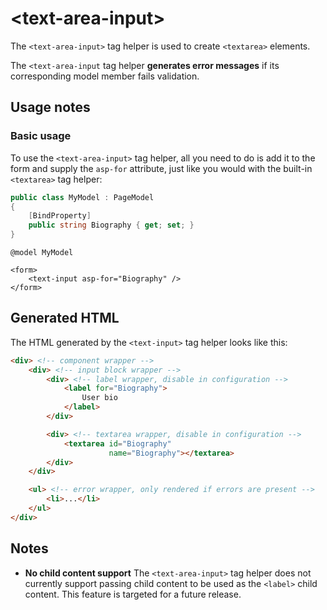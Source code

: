# \<text-area-input>

The `<text-area-input>` tag helper is used to create `<textarea>` elements.

The `<text-area-input` tag helper **generates error messages** if its corresponding model member fails validation.

## Usage notes

### Basic usage

To use the `<text-area-input>` tag helper, all you need to do is add it to the form and supply the `asp-for` attribute, just like you would with the built-in `<textarea>` tag helper:

```csharp
public class MyModel : PageModel
{
    [BindProperty]
    public string Biography { get; set; }
}
```

```cshtml
@model MyModel

<form>
    <text-input asp-for="Biography" />
</form>
```

## Generated HTML

The HTML generated by the `<text-input>` tag helper looks like this:

```html
<div> <!-- component wrapper -->
    <div> <!-- input block wrapper -->
        <div> <!-- label wrapper, disable in configuration -->
            <label for="Biography">
                User bio
            </label>
        </div>

        <div> <!-- textarea wrapper, disable in configuration -->
            <textarea id="Biography"
                      name="Biography"></textarea>
        </div>
    </div>

    <ul> <!-- error wrapper, only rendered if errors are present -->
        <li>...</li>
    </ul>
</div>
```

## Notes

- **No child content support** The `<text-area-input>` tag helper does not currently support passing child content to be used as the `<label>` child content. This feature is targeted for a future release.